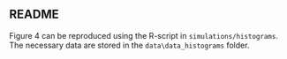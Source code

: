 ## README
Figure 4 can be reproduced using the R-script in `simulations/histograms`. The necessary data are stored in the `data\data_histograms` folder.
